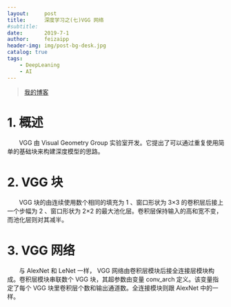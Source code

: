 ```yaml
---
layout:     post
title:      深度学习之(七)VGG 网络
#subtitle:  
date:       2019-7-1
author:     feizaipp
header-img: img/post-bg-desk.jpg
catalog: true
tags:
    - DeepLeaning
    - AI
---
```


> [我的博客](http://feizaipp.github.io)

# 1. 概述
&#160; &#160; &#160; &#160;VGG 由 Visual Geometry Group 实验室开发。它提出了可以通过重复使用简单的基础块来构建深度模型的思路。

# 2. VGG 块
&#160; &#160; &#160; &#160;VGG 块的由连续使用数个相同的填充为 1 、窗口形状为 3×3 的卷积层后接上一个步幅为 2 、窗口形状为 2×2 的最大池化层。卷积层保持输入的高和宽不变，而池化层则对其减半。

# 3. VGG 网络
&#160; &#160; &#160; &#160;与 AlexNet 和 LeNet 一样， VGG 网络由卷积层模块后接全连接层模块构成。卷积层模块串联数个 VGG 块，其超参数由变量 conv_arch 定义。该变量指定了每个 VGG 块里卷积层个数和输出通道数。全连接模块则跟 AlexNet 中的一样。

